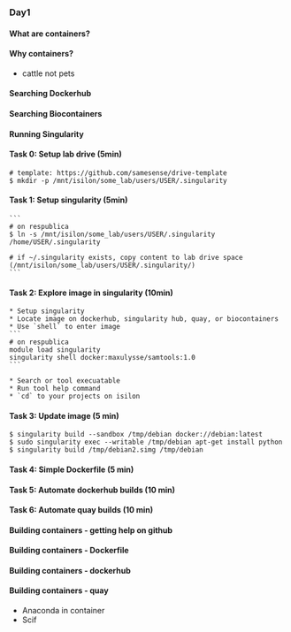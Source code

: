 ### Day1

#### What are containers?

#### Why containers?
* cattle not pets

#### Searching Dockerhub

#### Searching Biocontainers

#### Running Singularity

#### Task 0: Setup lab drive (5min)
```
# template: https://github.com/samesense/drive-template
$ mkdir -p /mnt/isilon/some_lab/users/USER/.singularity
```

#### Task 1: Setup singularity (5min)
    ```
    # on respublica
    $ ln -s /mnt/isilon/some_lab/users/USER/.singularity /home/USER/.singularity
    
    # if ~/.singularity exists, copy content to lab drive space (/mnt/isilon/some_lab/users/USER/.singularity/)
    ```

#### Task 2: Explore image in singularity (10min)
    * Setup singularity 
    * Locate image on dockerhub, singularity hub, quay, or biocontainers
    * Use `shell` to enter image
    ```
    # on respublica
    module load singularity 
    singularity shell docker:maxulysse/samtools:1.0
    ```
    
    * Search or tool execuatable
    * Run tool help command
    * `cd` to your projects on isilon

#### Task 3: Update image (5 min)
```
$ singularity build --sandbox /tmp/debian docker://debian:latest
$ sudo singularity exec --writable /tmp/debian apt-get install python
$ singularity build /tmp/debian2.simg /tmp/debian
```

#### Task 4: Simple Dockerfile (5 min)

#### Task 5: Automate dockerhub builds (10 min)

#### Task 6: Automate quay builds (10 min)

#### Building containers - getting help on github

#### Building containers - Dockerfile

#### Building containers - dockerhub

#### Building containers - quay

* Anaconda in container
* Scif
